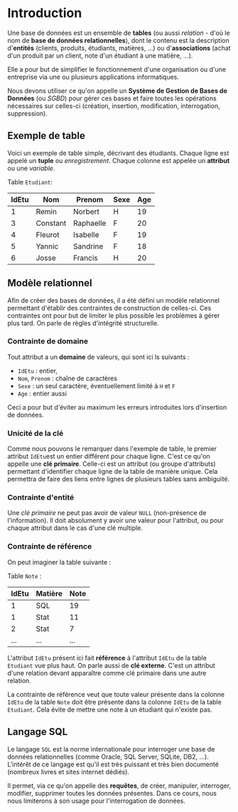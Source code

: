 # Introduction

Une base de données est un ensemble de **tables** (ou aussi *relation* - d'où le nom de **base de données relationnelles**), dont le contenu est la description d'**entités** (clients, produits, étudiants, matières, ...) ou d'**associations** (achat d'un produit par un client, note d'un étudiant à une matière, ...). 

Elle a pour but de simplifier le fonctionnement d'une organisation ou d'une entreprise via une ou plusieurs applications informatiques.

Nous devons utiliser ce qu'on appelle un **Système de Gestion de Bases de Données** (ou *SGBD*) pour gérer ces bases et faire toutes les opérations nécessaires sur celles-ci (création, insertion, modification, interrogation, suppression).

## Exemple de table

Voici un exemple de table simple, décrivant des étudiants. Chaque ligne est appelé un **tuple** ou *enregistrement*. Chaque colonne est appelée un **attribut** ou une *variable*. 

Table `Etudiant`: 

 IdEtu | Nom | Prenom | Sexe | Age 
-------|-----|--------|------|----
 1     | Remin	| Norbert	| H	| 19 
 3     | Constant	| Raphaelle	| F	| 20 
 4     | Fleurot	| Isabelle	| F	| 19 
 5     | Yannic	| Sandrine	| F	| 18 
 6     | Josse	| Francis	| H	| 20 
 
## Modèle relationnel

Afin de créer des bases de données, il a été défini un modèle relationnel permettant d'établir des contraintes de construction de celles-ci. Ces contraintes ont pour but de limiter le plus possible les problèmes à gérer plus tard. On parle de règles d'intégrité structurelle.

### Contrainte de domaine

Tout attribut a un **domaine** de valeurs, qui sont ici ls suivants :

- `IdEtu` : entier,
- `Nom`, `Prenom` : chaîne de caractères
- `Sexe` : un seul caractère, éventuellement limité à `H` et `F`
- `Age` : entier aussi

Ceci a pour but d'éviter au maximum les erreurs introduites lors d'insertion de données.

### Unicité de la clé

Comme nous pouvons le remarquer dans l'exemple de table, le premier attribut `IdEtu`est un entier différent pour chaque ligne. C'est ce qu'on appelle une **clé primaire**. Celle-ci est un attribut (ou groupe d'attributs) permettant d'identifier chaque ligne de la table de manière unique. Cela permettra de faire des liens entre lignes de plusieurs tables sans ambiguïté.

### Contrainte d'entité

Une *clé primaire* ne peut pas avoir de valeur `NULL` (non-présence de l'information). Il doit absolument y avoir une valeur pour l'attribut, ou pour chaque attribut dans le cas d'une clé multiple.

### Contrainte de référence

On peut imaginer la table suivante :

Table `Note` :

 IdEtu | Matière | Note
-------|---------|------
 1 | SQL | 19
 1 | Stat | 11
 2 | Stat | 7
 ... | ... | ...

L'attribut `IdEtu` présent ici fait **référence** à l'attribut `IdEtu` de la table `Etudiant` vue plus haut. On parle aussi de **clé externe**. C'est un attribut d'une relation devant apparaître comme clé primaire dans une autre relation.

La contrainte de référence veut que toute valeur présente dans la colonne `IdEtu` de la table `Note` doit être présente dans la colonne `IdEtu` de la table `Etudiant`. Cela évite de mettre une note à un étudiant qui n'existe pas.

## Langage SQL

Le langage `SQL` est la norme internationale pour interroger une base de données relationnelles (comme Oracle, SQL Server, SQLite, DB2, ...). L'intérêt de ce langage est qu'il est très puissant et très bien documenté (nombreux livres et sites internet dédiés).

Il permet, via ce qu'on appelle des **requêtes**, de créer, manipuler, interroger, modifier, supprimer toutes les données présentes. Dans ce cours, nous nous limiterons à son usage pour l'interrogation de données.
